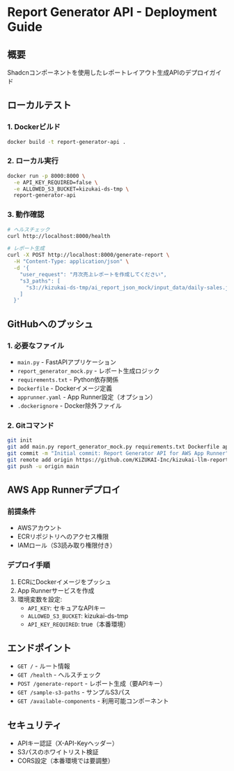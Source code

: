 # Report Generator API - Deployment Guide

## 概要
Shadcnコンポーネントを使用したレポートレイアウト生成APIのデプロイガイド

## ローカルテスト

### 1. Dockerビルド
```bash
docker build -t report-generator-api .
```

### 2. ローカル実行
```bash
docker run -p 8000:8000 \
  -e API_KEY_REQUIRED=false \
  -e ALLOWED_S3_BUCKET=kizukai-ds-tmp \
  report-generator-api
```

### 3. 動作確認
```bash
# ヘルスチェック
curl http://localhost:8000/health

# レポート生成
curl -X POST http://localhost:8000/generate-report \
  -H "Content-Type: application/json" \
  -d '{
    "user_request": "月次売上レポートを作成してください",
    "s3_paths": [
      "s3://kizukai-ds-tmp/ai_report_json_mock/input_data/daily-sales.json"
    ]
  }'
```

## GitHubへのプッシュ

### 1. 必要なファイル
- `main.py` - FastAPIアプリケーション
- `report_generator_mock.py` - レポート生成ロジック
- `requirements.txt` - Python依存関係
- `Dockerfile` - Dockerイメージ定義
- `apprunner.yaml` - App Runner設定（オプション）
- `.dockerignore` - Docker除外ファイル

### 2. Gitコマンド
```bash
git init
git add main.py report_generator_mock.py requirements.txt Dockerfile apprunner.yaml .dockerignore
git commit -m "Initial commit: Report Generator API for AWS App Runner"
git remote add origin https://github.com/KiZUKAI-Inc/kizukai-llm-report-component-picker.git
git push -u origin main
```

## AWS App Runnerデプロイ

### 前提条件
- AWSアカウント
- ECRリポジトリへのアクセス権限
- IAMロール（S3読み取り権限付き）

### デプロイ手順
1. ECRにDockerイメージをプッシュ
2. App Runnerサービスを作成
3. 環境変数を設定:
   - `API_KEY`: セキュアなAPIキー
   - `ALLOWED_S3_BUCKET`: kizukai-ds-tmp
   - `API_KEY_REQUIRED`: true（本番環境）

## エンドポイント

- `GET /` - ルート情報
- `GET /health` - ヘルスチェック
- `POST /generate-report` - レポート生成（要APIキー）
- `GET /sample-s3-paths` - サンプルS3パス
- `GET /available-components` - 利用可能コンポーネント

## セキュリティ

- APIキー認証（X-API-Keyヘッダー）
- S3パスのホワイトリスト検証
- CORS設定（本番環境では要調整）